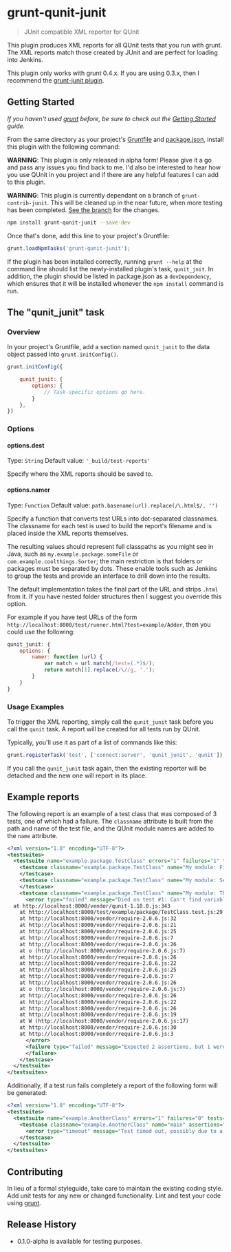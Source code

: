 # grunt-qunit-junit

> JUnit compatible XML reporter for QUnit

This plugin produces XML reports for all QUnit tests that you run with grunt. The XML reports match those created by JUnit and are perfect for loading into Jenkins.

This plugin only works with grunt 0.4.x. If you are using 0.3.x, then I recommend the [grunt-junit plugin](https://github.com/johnbender/grunt-junit).


## Getting Started
_If you haven't used [grunt][] before, be sure to check out the [Getting Started][] guide._

From the same directory as your project's [Gruntfile][Getting Started] and [package.json][], install this plugin with the following command:

**WARNING**: This plugin is only released in alpha form! Please give it a go and pass any issues you find back to me. I'd also be interested to hear how you use QUnit in you project and if there are any helpful features I can add to this plugin.

**WARNING**: This plugin is currently dependant on a branch of `grunt-contrib-junit`. This will be cleaned up in the near future, when more testing has been completed. [See the branch](https://github.com/sbrandwoo/grunt-contrib-qunit/tree/fail-events) for the changes.

```bash
npm install grunt-qunit-junit --save-dev
```

Once that's done, add this line to your project's Gruntfile:

```js
grunt.loadNpmTasks('grunt-qunit-junit');
```

If the plugin has been installed correctly, running `grunt --help` at the command line should list the newly-installed plugin's task, `qunit_jnit`. In addition, the plugin should be listed in package.json as a `devDependency`, which ensures that it will be installed whenever the `npm install` command is run.

[grunt]: http://gruntjs.com/
[Getting Started]: https://github.com/gruntjs/grunt/blob/devel/docs/getting_started.md
[package.json]: https://npmjs.org/doc/json.html

## The "qunit_junit" task

### Overview
In your project's Gruntfile, add a section named `qunit_junit` to the data object passed into `grunt.initConfig()`.

```js
grunt.initConfig({

    qunit_junit: {
        options: {
            // Task-specific options go here.
        }
    },
})
```

### Options

#### options.dest
Type: `String`
Default value: `'_build/test-reports'`

Specify where the XML reports should be saved to.

#### options.namer
Type: `Function`
Default value: `path.basename(url).replace(/\.html$/, '')`

Specify a function that converts test URLs into dot-separated classnames. The classname for each test is used to build the report's filename and is placed inside the XML reports themselves.

The resulting values should represent full classpaths as you might see in Java, such as `my.example.package.someFile` or `com.example.coolthings.Sorter`; the main restriction is that folders or packages must be separated by dots. These enable tools such as Jenkins to group the tests and provide an interface to drill down into the results.

The default implementation takes the final part of the URL and strips `.html` from it. If you have nested folder structures then I suggest you override this option.

For example if you have test URLs of the form `http://localhost:8000/test/runner.html?test=example/Adder`, then you could use the following:

```js
qunit_junit: {
    options: {
        namer: function (url) {
            var match = url.match(/test=(.*)$/);
            return match[1].replace(/\//g, '.');
        }
    }
}
```

### Usage Examples

To trigger the XML reporting, simply call the `qunit_junit` task before you call the `qunit` task. A report will be created for all tests run by QUnit.

Typically, you'll use it as part of a list of commands like this:

```js
grunt.registerTask('test', ['connect:server', 'qunit_junit', 'qunit']);
```

If you call the `qunit_junit` task again, then the existing reporter will be detached and the new one will report in its place.

## Example reports

The following report is an example of a test class that was composed of 3 tests, one of which had a failure. The `classname` attribute is built from the path and name of the test file, and the QUnit module names are added to the `name` attribute.

```xml
<?xml version="1.0" encoding="UTF-8"?>
<testsuites>
  <testsuite name="example.package.TestClass" errors="1" failures="1" tests="3">
    <testcase classname="example.package.TestClass" name="My module: First test" assertions="1">
    </testcase>
    <testcase classname="example.package.TestClass" name="My module: Second test" assertions="2">
    </testcase>
    <testcase classname="example.package.TestClass" name="My module: Third test" assertions="2">
      <error type="failed" message="Died on test #1: Can't find variable: other">
  at http://localhost:8000/vendor/qunit-1.10.0.js:343
    at http://localhost:8000/test/example/package/TestClass.test.js:29
    at http://localhost:8000/vendor/require-2.0.6.js:32
    at http://localhost:8000/vendor/require-2.0.6.js:21
    at http://localhost:8000/vendor/require-2.0.6.js:25
    at http://localhost:8000/vendor/require-2.0.6.js:7
    at http://localhost:8000/vendor/require-2.0.6.js:26
    at o (http://localhost:8000/vendor/require-2.0.6.js:7)
    at http://localhost:8000/vendor/require-2.0.6.js:26
    at http://localhost:8000/vendor/require-2.0.6.js:22
    at http://localhost:8000/vendor/require-2.0.6.js:25
    at http://localhost:8000/vendor/require-2.0.6.js:7
    at http://localhost:8000/vendor/require-2.0.6.js:26
    at o (http://localhost:8000/vendor/require-2.0.6.js:7)
    at http://localhost:8000/vendor/require-2.0.6.js:26
    at http://localhost:8000/vendor/require-2.0.6.js:22
    at http://localhost:8000/vendor/require-2.0.6.js:26
    at http://localhost:8000/vendor/require-2.0.6.js:19
    at W (http://localhost:8000/vendor/require-2.0.6.js:17)
    at http://localhost:8000/vendor/require-2.0.6.js:30
    at http://localhost:8000/vendor/require-2.0.6.js:3
      </error>
      <failure type="failed" message="Expected 2 assertions, but 1 were run">
      </failure>
    </testcase>
  </testsuite>
</testsuites>
```

Additionally, if a test run fails completely a report of the following form will be generated:

```xml
<?xml version="1.0" encoding="UTF-8"?>
<testsuites>
  <testsuite name="example.AnotherClass" errors="1" failures="0" tests="1">
    <testcase classname="example.AnotherClass" name="main" assertions="1">
      <error type="timeout" message="Test timed out, possibly due to a missing QUnit.start() call."></error>
    </testcase>
  </testsuite>
</testsuites>
```

## Contributing
In lieu of a formal styleguide, take care to maintain the existing coding style. Add unit tests for any new or changed functionality. Lint and test your code using [grunt][].

## Release History
* 0.1.0-alpha is available for testing purposes.
